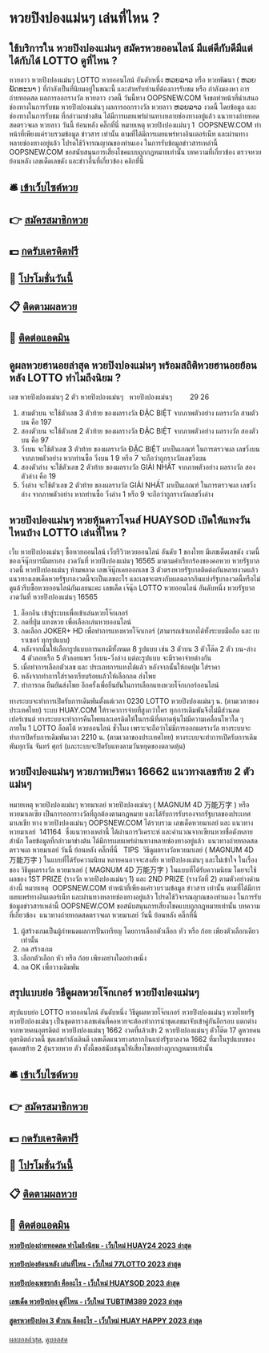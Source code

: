 # หวยปิงปองแม่นๆ เล่นที่ไหน ?
## ใช้บริการใน หวยปิงปองแม่นๆ สมัครหวยออนไลน์ มีแต่ดีกับดีมีแต่ได้กับได้ LOTTO ดูที่ไหน ?
หวยลาว หวยปิงปองแม่นๆ LOTTO หวยออนไลน์ อันดับหนึ่ง ຫວຍລາວ หรือ หวยพัฒนา ( ຫວຍພັດທະນາ ) ที่กำลังเป็นที่นิยมอยู่ในขณะนี้ และสำหรับท่านที่ต้องการรับชม หรือ กำลังมองหา การถ่ายทอดสด ผลการออกรางวัล หวยลาว งวดนี้
วันนี้ทาง OOPSNEW.COM จึงขอทำหน้าที่นำเสนอ ช่องทางในการรับชม หวยปิงปองแม่นๆ ผลการออกรางวัล หวยลาว ຫວຍລາວ งวดนี้ โดยข้อมูล และ ช่องทางในการรับชม ที่กล่าวมาข่างต้น ได้มีการเผยแพร่ผ่านทางหลายช่องทางอยู่แล้ว
 แนวทางถ่ายทอดสดตรวจผล หวยลาว วันนี้ ย้อนหลัง คลิ๊กที่นี่ 
หมายเหตุ หวยปิงปองแม่นๆ 1  OOPSNEW.COM ทำหน้าที่เพียงแค่รวบรวมข้อมูล ข่าวสาร เท่านั้น ตามที่ได้มีการเผยแพร่ทางอินเตอร์เน็ท และผ่านทางหลายช่องทางอยู่แล้ว โปรดใช้วิจารณญาณของท่านเอง ในการรับข้อมูลข่าวสารเหล่านี้ OOPSNEW.COM ขอสนับสนุนการเสี่ยงโชคแบบถูกกฎหมายเท่านั้น
บทความที่เกี่ยวข้อง
ตรวจหวยย้อนหลัง เลขเด็ดเลขดัง และข่าวอื่นที่เกี่ยวข้อง คลิกที่นี่

## 🛎 [เข้าเว็บไซต์หวย](https://bit.ly/3BG5bNw)
## 👉 [สมัครสมาชิกหวย](https://bit.ly/3BG5bNw)
## 💵 [กดรับเครดิตฟรี](https://bit.ly/3C3mvgS)
## 👑 [โปรโมชั่นวันนี้](https://bit.ly/3C3mvgS)
## 📋 [ติดตามผลหวย](https://bit.ly/3C3mvgS)
## 📱 [ติดต่อแอดมิน](https://bit.ly/3C3mvgS)

## ดูผลหวยฮานอยล่าสุด หวยปิงปองแม่นๆ พร้อมสถิติหวยฮานอยย้อนหลัง LOTTO ทำไมถึงนิยม ?
เลข หวยปิงปองแม่นๆ 2 ตัว หวยปิงปองแม่นๆ   หวยปิงปองแม่นๆ         29 26
1. สามตัวบน จะใช้ตัวเลข 3 ตัวท้าย ของผลรางวัล ĐẶC BIỆT จากภาพตัวอย่าง ผลรางวัล สามตัวบน คือ 197
2. สองตัวบน จะใช้ตัวเลข 2 ตัวท้าย ของผลรางวัล ĐẶC BIỆT จากภาพตัวอย่าง ผลรางวัล สองตัวบน คือ 97
3. วิ่งบน จะใช้ตัวเลข 3 ตัวท้าย ของผลรางวัล ĐẶC BIỆT มาเป็นเกณฑ์ ในการตรวจผล เลขวิ่งบน จากภาพตัวอย่าง หากท่านซื้อ วิ่งบน 1 9 หรือ 7 จะถือว่าถูกรางวัลเลขวิ่งบน
4. สองตัวล่าง จะใช้ตัวเลข 2 ตัวท้าย ของผลรางวัล GIẢI NHẤT จากภาพตัวอย่าง ผลรางวัล สองตัวล่าง คือ 19
5. วิ่งล่าง จะใช้ตัวเลข 2 ตัวท้าย ของผลรางวัล GIẢI NHẤT มาเป็นเกณฑ์ ในการตรวจผล เลขวิ่งล่าง จากภาพตัวอย่าง หากท่านซื้อ วิ่งล่าง 1 หรือ 9 จะถือว่าถูกรางวัลเลขวิ่งล่าง

## หวยปิงปองแม่นๆ หวยหุ้นดาวโจนส์ HUAYSOD เปิดให้แทงวันไหนบ้าง LOTTO เล่นที่ไหน ?
เว็บ หวยปิงปองแม่นๆ ซื้อหวยออนไลน์ เว็บรีวิวหวยออนไลน์ อันดับ 1 ของไทย มีเลขเด็ดเลขดัง งวดนี้ ของเจ๊นุ๊กบารมีมหาเฮง งวดวันที่ หวยปิงปองแม่นๆ 16565 มาตามคำเรียกร้องของคอหวย หวยรัฐบาลงวดนี้ หวยปิงปองแม่นๆ ห้ามพลาด เลขเจ๊นุ๊กเคยออกเลข 3 ตัวตรงหวยรัฐบาลติดต่อกันหลายงวดแล้ว แนวทางเลขเด็ดหวยรัฐบาลงวดนี้จะเป็นเลขอะไร และเลขจะตรงกับผลฉลากกินแบ่งรัฐบาลงวดนี้หรือไม่ ดูแล้วรีบซื้อหวยออนไลน์กันเลยนะคะ
เลขเด็ด เจ๊นุ๊ก LOTTO หวยออนไลน์ อันดับหนึ่ง หวยรัฐบาล งวดวันที่ หวยปิงปองแม่นๆ 16565
1. ล็อกอิน เข้าสู่ระบบเพื่อเข้าเล่นหวยโจ๊กเกอร์
2. กดที่ปุ่ม แทงหวย เพื่อเลือกเล่นหวยออนไลน์
3. กดเลือก JOKER+ HD เพื่อทำการแทงหวยโจ๊กเกอร์ (สามารถเข้าแทงได้ทั้งระบบมือถือ และ เบราเซอร์ ทุกรูปแบบ)
4. หลังจากนั้นให้เลือกรูปแบบการแทงมีทั้งหมด 8 รูปแบบ เช่น 3 ตัวบน 3 ตัวโต๊ด 2 ตัว บน-ล่าง 4 ตัวลอยเรือ 5 ตัวลอยแพร วิ่งบน-วิ่งล่าง แต่ละรูปแบบ จะมีราคาจ่ายต่างกัน
5. เมื่อทำการเลือกตัวเลข และ ประเภทการแทงได้แล้ว หลังจากนั้นให้กดปุ่ม ใส่ราคา
6. หลังจากทำการใส่ราคาเรียบร้อยแล้วให้เลือกกด ส่งโพย
7. ทำการกด ยืนยันส่งโพย อีกครั้งเพื่อยืนยันในการเลือกแทงหวยโจ๊กเกอร์ออนไลน์

ทางระบบจะทำการเปิดรับการเดิมพันตั้งแต่เวลา 0230 LOTTO หวยปิงปองแม่นๆ น. (ตามเวลาของประเทศไทย)
ระบบ HUAY.COM ให้ราคาการจ่ายที่สูงกว่าใคร ทุกการเดิมพันจึงไม่มีส่วนลดเปอร์เซนต์
ทางระบบจะทำการคืนโพยและเครดิตให้ในกรณีที่ตลาดหุ้นไม่มีความเคลื่อนไหวใด ๆ ภายใน 1 LOTTO ล็อตโต้ หวยออนไลน์ ชั่วโมง เพราะจะถือว่าไม่มีการออกผลรางวัล
ทางระบบจะทำการปิดรับการเดิมพันเวลา 2210 น. (ตามเวลาของประเทศไทย)
ทางระบบจะทำการเปิดรับการเดิมพันทุกวัน จันทร์ ศุกร์ (และระบบจะปิดรับแทงตามวันหยุดของตลาดหุ้น)

## หวยปิงปองแม่นๆ หวยภาพปริศนา 16662 แนวทางเลขท้าย 2 ตัวแม่นๆ
หมายเหตุ หวยปิงปองแม่นๆ หวยมาเลย์ หวยปิงปองแม่นๆ ( MAGNUM 4D 万能万字 ) หรือ หวยมาเลเซีย เป็นการออกรางวัลที่ถูกต้องตามกฎหมาย และได้รับการรับรองจากรัฐบาลของประเทศมาเลเชีย
ทาง หวยปิงปองแม่นๆ OOPSNEW.COM ได้รวบรวม เลขเด็ดหวยมาเลย์ และ แนวทางหวยมาเลย์  141164  ซึ่งแนวทางเหล่านี้ ได้ผ่านการวิเคราะห์ และคำนวณจากเซียนหวยชื่อดังหลายสำนัก โดยข้อมูลที่กล่าวมาข่างต้น ได้มีการเผยแพร่ผ่านทางหลายช่องทางอยู่แล้ว
 แนวทางถ่ายทอดสดตรวจผล หวยมาเลย์ วันนี้ ย้อนหลัง คลิ๊กที่นี่  
TIPS  วิธีดูผลรางวัลหวยมาเลย์ ( MAGNUM 4D 万能万字 ) ในแบบที่ได้รับความนิยม
หลายคนอาจจะสงสัย หวยปิงปองแม่นๆ และไม่เข้าใจ ในเรื่องของ วิธีดูผลรางวัล หวยมาเลย์ ( MAGNUM 4D 万能万字 ) ในแบบที่ได้รับความนิยม โดยจะใช้ผลของ 1ST PRIZE (รางวัล หวยปิงปองแม่นๆ 1) และ 2ND PRIZE (รางวัลที่ 2) ตามตัวอย่างด่านล่างนี้
หมายเหตุ  OOPSNEW.COM ทำหน้าที่เพียงแค่รวบรวมข้อมูล ข่าวสาร เท่านั้น ตามที่ได้มีการเผยแพร่ทางอินเตอร์เน็ท และผ่านทางหลายช่องทางอยู่แล้ว โปรดใช้วิจารณญาณของท่านเอง ในการรับข้อมูลข่าวสารเหล่านี้ OOPSNEW.COM ขอสนับสนุนการเสี่ยงโชคแบบถูกกฎหมายเท่านั้น
บทความที่เกี่ยวข้อง
 แนวทางถ่ายทอดสดตรวจผล หวยมาเลย์ วันนี้ ย้อนหลัง คลิ๊กที่นี่  
1. ผู้สร้างเกมเป็นผู้กำหนดผลการปั่นเหรียญ โดยการเลือกตัวเลือก หัว หรือ ก้อย เพียงตัวเลือกเดียวเท่านั้น
2. กด สร้างเกม
3. เลือกตัวเลือก หัว หรือ ก้อย เพียงอย่างใดอย่างหนึ่ง
4. กด OK เพื่อวางเดิมพัน

## สรุปแบบย่อ วิธีดูผลหวยโจ๊กเกอร์ หวยปิงปองแม่นๆ
สรุปแบบย่อ LOTTO หวยออนไลน์ อันดับหนึ่ง วิธีดูผลหวยโจ๊กเกอร์ หวยปิงปองแม่นๆ หวยไทยรัฐ หวยปิงปองแม่นๆ เป็นชุดตารางเลขเด่นที่คอหวยจะต้องทำการนำชุดเลขมาจับเข้าคู่กันอีกรอบ แตกต่างจากหวยคนอุตรดิตถ์ หวยปิงปองแม่นๆ 1662 งวดที่แล้วเข้า 2 หวยปิงปองแม่นๆ ตัวโต๊ด 17 ดูหวยคนอุตรดิตถ์งวดนี้ ชุดเลขกำลังเดินดี เลขเด็ดแนวทางสลากกินแบ่งรัฐบาลงวด 1662 ที่มาในรูปแบบของชุดเลขท้าย 2 ลุ้นรวยหวย ตัว ทั้งนี้ขอสนับสนุนให้เสี่ยงโชคอย่างถูกกฎหมายเท่านั้น

## 🛎 [เข้าเว็บไซต์หวย](https://bit.ly/3BG5bNw)
## 👉 [สมัครสมาชิกหวย](https://bit.ly/3BG5bNw)
## 💵 [กดรับเครดิตฟรี](https://bit.ly/3C3mvgS)
## 👑 [โปรโมชั่นวันนี้](https://bit.ly/3C3mvgS)
## 📋 [ติดตามผลหวย](https://bit.ly/3C3mvgS)
## 📱 [ติดต่อแอดมิน](https://bit.ly/3C3mvgS)

#### [หวยปิงปองถ่ายทอดสด ทำไมถึงนิยม - เว็บใหม่ HUAY24 2023 ล่าสุด](https://atom.io/themes/หวยปิงปองถ่ายทอดสด%20ทำไมถึงนิยม%20-%20เว็บใหม่%20huay24%202023%20ล่าสุด)
#### [หวยปิงปองย้อนหลัง เล่นที่ไหน - เว็บใหม่ 77LOTTO 2023 ล่าสุด](https://atom.io/themes/หวยปิงปองย้อนหลัง%20เล่นที่ไหน%20-%20เว็บใหม่%2077lotto%202023%20ล่าสุด)
#### [หวยปิงปองเพชรกล้า คืออะไร - เว็บใหม่ HUAYSOD 2023 ล่าสุด](https://atom.io/themes/หวยปิงปองเพชรกล้า%20คืออะไร%20-%20เว็บใหม่%20huaysod%202023%20ล่าสุด)
#### [เลขเด็ด หวยปิงปอง ดูที่ไหน - เว็บใหม่ TUBTIM389 2023 ล่าสุด](https://atom.io/themes/เลขเด็ด%20หวยปิงปอง%20ดูที่ไหน%20-%20เว็บใหม่%20tubtim389%202023%20ล่าสุด)
#### [สูตรหวยปิงปอง 3 ตัวบน คืออะไร - เว็บใหม่ HUAY HAPPY 2023 ล่าสุด](https://atom.io/themes/สูตรหวยปิงปอง%203%20ตัวบน%20คืออะไร%20-%20เว็บใหม่%20huay%20happy%202023%20ล่าสุด)

[ผลบอลล่าสุด](https://siamsport.tv "ผลบอลล่าสุด"), [ดูบอลสด](https://siamsport.tv/ดูบอลสด "ดูบอลสด")